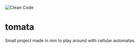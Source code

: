 ![Clean Code](https://img.shields.io/static/v1?label=Clean%20Code%20Certified&message=Ultra%20Epic!&color=brightgreen)
# tomata
Small project made in nim to play around with cellular automatas.
